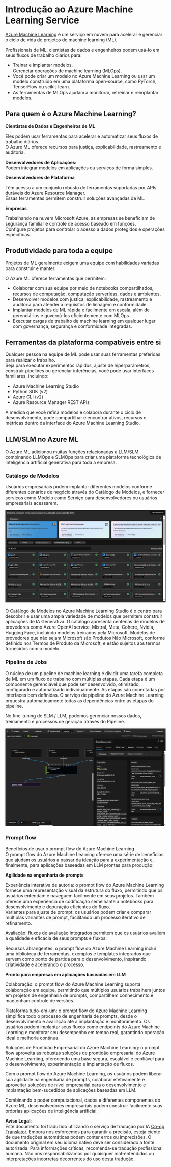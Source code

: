 <!--
CO_OP_TRANSLATOR_METADATA:
{
  "original_hash": "7fe541373802e33568e94e13226d463c",
  "translation_date": "2025-07-17T09:40:25+00:00",
  "source_file": "md/03.FineTuning/Introduce_AzureML.md",
  "language_code": "br"
}
-->
# **Introdução ao Azure Machine Learning Service**

[Azure Machine Learning](https://ml.azure.com?WT.mc_id=aiml-138114-kinfeylo) é um serviço em nuvem para acelerar e gerenciar o ciclo de vida de projetos de machine learning (ML).

Profissionais de ML, cientistas de dados e engenheiros podem usá-lo em seus fluxos de trabalho diários para:

- Treinar e implantar modelos.  
Gerenciar operações de machine learning (MLOps).  
- Você pode criar um modelo no Azure Machine Learning ou usar um modelo construído em uma plataforma open-source, como PyTorch, TensorFlow ou scikit-learn.  
- As ferramentas de MLOps ajudam a monitorar, retreinar e reimplantar modelos.

## Para quem é o Azure Machine Learning?

**Cientistas de Dados e Engenheiros de ML**

Eles podem usar ferramentas para acelerar e automatizar seus fluxos de trabalho diários.  
O Azure ML oferece recursos para justiça, explicabilidade, rastreamento e auditoria.

**Desenvolvedores de Aplicações:**  
Podem integrar modelos em aplicações ou serviços de forma simples.

**Desenvolvedores de Plataforma**

Têm acesso a um conjunto robusto de ferramentas suportadas por APIs duráveis do Azure Resource Manager.  
Essas ferramentas permitem construir soluções avançadas de ML.

**Empresas**

Trabalhando na nuvem Microsoft Azure, as empresas se beneficiam de segurança familiar e controle de acesso baseado em funções.  
Configure projetos para controlar o acesso a dados protegidos e operações específicas.

## Produtividade para toda a equipe  
Projetos de ML geralmente exigem uma equipe com habilidades variadas para construir e manter.

O Azure ML oferece ferramentas que permitem:  
- Colaborar com sua equipe por meio de notebooks compartilhados, recursos de computação, computação serverless, dados e ambientes.  
- Desenvolver modelos com justiça, explicabilidade, rastreamento e auditoria para atender a requisitos de linhagem e conformidade.  
- Implantar modelos de ML rápida e facilmente em escala, além de gerenciá-los e governá-los eficientemente com MLOps.  
- Executar cargas de trabalho de machine learning em qualquer lugar com governança, segurança e conformidade integradas.

## Ferramentas da plataforma compatíveis entre si

Qualquer pessoa na equipe de ML pode usar suas ferramentas preferidas para realizar o trabalho.  
Seja para executar experimentos rápidos, ajuste de hiperparâmetros, construir pipelines ou gerenciar inferências, você pode usar interfaces familiares, incluindo:  
- Azure Machine Learning Studio  
- Python SDK (v2)  
- Azure CLI (v2)  
- Azure Resource Manager REST APIs

À medida que você refina modelos e colabora durante o ciclo de desenvolvimento, pode compartilhar e encontrar ativos, recursos e métricas dentro da interface do Azure Machine Learning Studio.

## **LLM/SLM no Azure ML**

O Azure ML adicionou muitas funções relacionadas a LLM/SLM, combinando LLMOps e SLMOps para criar uma plataforma tecnológica de inteligência artificial generativa para toda a empresa.

### **Catálogo de Modelos**

Usuários empresariais podem implantar diferentes modelos conforme diferentes cenários de negócio através do Catálogo de Modelos, e fornecer serviços como Modelo como Serviço para desenvolvedores ou usuários empresariais acessarem.

![models](../../../../translated_images/models.e6c7ff50a51806fd0bfd398477e3db3d5c3dc545cd7308344e448e0b8d8295a1.br.png)

O Catálogo de Modelos no Azure Machine Learning Studio é o centro para descobrir e usar uma ampla variedade de modelos que permitem construir aplicações de IA Generativa. O catálogo apresenta centenas de modelos de provedores como Azure OpenAI service, Mistral, Meta, Cohere, Nvidia, Hugging Face, incluindo modelos treinados pela Microsoft. Modelos de provedores que não sejam Microsoft são Produtos Não Microsoft, conforme definido nos Termos de Produto da Microsoft, e estão sujeitos aos termos fornecidos com o modelo.

### **Pipeline de Jobs**

O núcleo de um pipeline de machine learning é dividir uma tarefa completa de ML em um fluxo de trabalho com múltiplas etapas. Cada etapa é um componente gerenciável que pode ser desenvolvido, otimizado, configurado e automatizado individualmente. As etapas são conectadas por interfaces bem definidas. O serviço de pipeline do Azure Machine Learning orquestra automaticamente todas as dependências entre as etapas do pipeline.

No fine-tuning de SLM / LLM, podemos gerenciar nossos dados, treinamento e processos de geração através do Pipeline.

![finetuning](../../../../translated_images/finetuning.6559da198851fa523d94d6f0b9f271fa6e1bbac13db0024ebda43cb5348a4633.br.png)

### **Prompt flow**

Benefícios de usar o prompt flow do Azure Machine Learning  
O prompt flow do Azure Machine Learning oferece uma série de benefícios que ajudam os usuários a passar da ideação para a experimentação e, finalmente, para aplicações baseadas em LLM prontas para produção:

**Agilidade na engenharia de prompts**

Experiência interativa de autoria: o prompt flow do Azure Machine Learning fornece uma representação visual da estrutura do fluxo, permitindo que os usuários entendam e naveguem facilmente em seus projetos. Também oferece uma experiência de codificação semelhante a notebooks para desenvolvimento e depuração eficientes do fluxo.  
Variantes para ajuste de prompt: os usuários podem criar e comparar múltiplas variantes de prompt, facilitando um processo iterativo de refinamento.

Avaliação: fluxos de avaliação integrados permitem que os usuários avaliem a qualidade e eficácia de seus prompts e fluxos.

Recursos abrangentes: o prompt flow do Azure Machine Learning inclui uma biblioteca de ferramentas, exemplos e templates integrados que servem como ponto de partida para o desenvolvimento, inspirando criatividade e acelerando o processo.

**Pronto para empresas em aplicações baseadas em LLM**

Colaboração: o prompt flow do Azure Machine Learning suporta colaboração em equipe, permitindo que múltiplos usuários trabalhem juntos em projetos de engenharia de prompts, compartilhem conhecimento e mantenham controle de versões.

Plataforma tudo-em-um: o prompt flow do Azure Machine Learning simplifica todo o processo de engenharia de prompts, desde o desenvolvimento e avaliação até a implantação e monitoramento. Os usuários podem implantar seus fluxos como endpoints do Azure Machine Learning e monitorar seu desempenho em tempo real, garantindo operação ideal e melhoria contínua.

Soluções de Prontidão Empresarial do Azure Machine Learning: o prompt flow aproveita as robustas soluções de prontidão empresarial do Azure Machine Learning, oferecendo uma base segura, escalável e confiável para o desenvolvimento, experimentação e implantação de fluxos.

Com o prompt flow do Azure Machine Learning, os usuários podem liberar sua agilidade na engenharia de prompts, colaborar efetivamente e aproveitar soluções de nível empresarial para o desenvolvimento e implantação bem-sucedidos de aplicações baseadas em LLM.

Combinando o poder computacional, dados e diferentes componentes do Azure ML, desenvolvedores empresariais podem construir facilmente suas próprias aplicações de inteligência artificial.

**Aviso Legal**:  
Este documento foi traduzido utilizando o serviço de tradução por IA [Co-op Translator](https://github.com/Azure/co-op-translator). Embora nos esforcemos para garantir a precisão, esteja ciente de que traduções automáticas podem conter erros ou imprecisões. O documento original em seu idioma nativo deve ser considerado a fonte autorizada. Para informações críticas, recomenda-se tradução profissional humana. Não nos responsabilizamos por quaisquer mal-entendidos ou interpretações incorretas decorrentes do uso desta tradução.